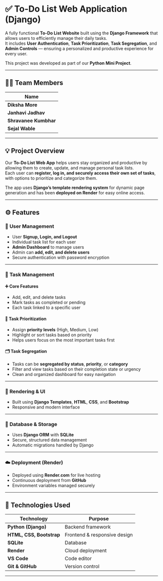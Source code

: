 # ✅ To-Do List Web Application (Django)

A fully functional **To-Do List Website** built using the **Django Framework** that allows users to efficiently manage their daily tasks.  
It includes **User Authentication**, **Task Prioritization**, **Task Segregation**, and **Admin Controls** — ensuring a personalized and productive experience for every user.  

This project was developed as part of our **Python Mini Project**.

---

## 👩‍💻 Team Members

| Name |
|------|
| **Diksha More** | 
| **Janhavi Jadhav** | 
| **Shravanee Kumbhar** | 
| **Sejal Wable** | 

---

## 💡 Project Overview

Our **To-Do List Web App** helps users stay organized and productive by allowing them to create, update, and manage personal task lists.  
Each user can **register, log in, and securely access their own set of tasks**, with options to prioritize and categorize them.

The app uses **Django’s template rendering system** for dynamic page generation and has been **deployed on Render** for easy online access.

---

## ⚙️ Features

### 👤 **User Management**
- User **Signup, Login, and Logout**  
- Individual task list for each user  
- **Admin Dashboard** to manage users  
- Admin can **add, edit, and delete users**  
- Secure authentication with password encryption  

---

### 📝 **Task Management**

#### ➕ Core Features
- Add, edit, and delete tasks  
- Mark tasks as completed or pending  
- Each task linked to a specific user  

#### 🎯 **Task Prioritization**
- Assign **priority levels** (High, Medium, Low)  
- Highlight or sort tasks based on priority  
- Helps users focus on the most important tasks first  

#### 🗂️ **Task Segregation**
- Tasks can be **segregated by status**, **priority**, or **category**  
- Filter and view tasks based on their completion state or urgency  
- Clean and organized dashboard for easy navigation  

---

### 🎨 **Rendering & UI**
- Built using **Django Templates**, **HTML**, **CSS**, and **Bootstrap**  
- Responsive and modern interface  
---

### 💾 **Database & Storage**
- Uses **Django ORM** with **SQLite**  
- Secure, structured data management  
- Automatic migrations handled by Django  

---

### ☁️ **Deployment (Render)**
- Deployed using **Render.com** for live hosting  
- Continuous deployment from **GitHub**  
- Environment variables managed securely  

---

## 🧠 Technologies Used

| Technology | Purpose |
|-------------|----------|
| **Python (Django)** | Backend framework |
| **HTML, CSS, Bootstrap** | Frontend & responsive design |
| **SQLite** | Database |
| **Render** | Cloud deployment |
| **VS Code** | Code editor |
| **Git & GitHub** | Version control |

---
